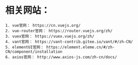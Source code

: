 # 相关网站：
    1. vue官网： https://cn.vuejs.org/
    2. vue-router官网： https://router.vuejs.org/zh/
    3. vuex官网： https://vuex.vuejs.org/zh/
    4. vant官网： https://vant-contrib.gitee.io/vant/#/zh-CN/
    5. elementUI官网： https://element.eleme.cn/#/zh-CN/component/installation
    6. axios官网： http://www.axios-js.com/zh-cn/docs/
        
